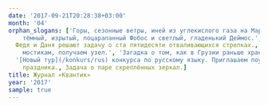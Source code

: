 ```yaml
---
date: '2017-09-21T20:28:38+03:00'
month: '04'
orphan_slogans: ['Горы, сезонные ветры, иней из углекислого газа на Марсе, а также два удивительно непохожих его спутника:
    тёмный, изрытый, поцарапанный Фобос и светлый, гладенький Деймос.', Как мимо Саши Прошкина северные олени мигрировали.,
  Федя и Даня решают задачу о ста пятидесяти отваливающихся стрелках., Четыре загадки на спортивную тему., 'Обходя ров по
    мостикам, получаем узел.', 'Загадка о том, как в Грузии раньше хранили вино.', Сложить симметричную фигуру из трёх деталей.,
  '[Новый тур](/konkurs/rus) конкурса по русскому языку. Приглашаем поучаствовать всех желающих!', Избранные задачи математического
    праздника., Задача о паре скреплённых зеркал.]
title: Журнал «Квантик»
year: '2017'
sample: true
---
```

